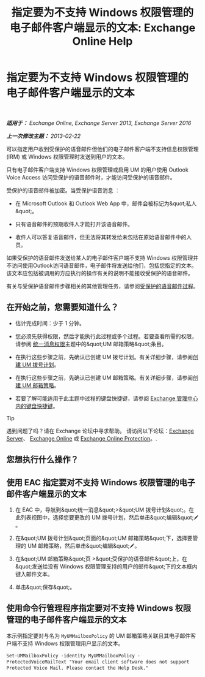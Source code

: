 ﻿---
title: '指定要为不支持 Windows 权限管理的电子邮件客户端显示的文本: Exchange Online Help'
TOCTitle: 指定要为不支持 Windows 权限管理的电子邮件客户端显示的文本
ms:assetid: a9b2238a-b534-469c-a0c3-2768bc3d005b
ms:mtpsurl: https://technet.microsoft.com/zh-cn/library/Ee423552(v=EXCHG.150)
ms:contentKeyID: 52061418
ms.date: 05/23/2018
mtps_version: v=EXCHG.150
ms.translationtype: MT
---

# 指定要为不支持 Windows 权限管理的电子邮件客户端显示的文本

 

_**适用于：** Exchange Online, Exchange Server 2013, Exchange Server 2016_

_**上一次修改主题：** 2013-02-22_

可以指定用户收到受保护的语音邮件但他们的电子邮件客户端不支持信息权限管理 (IRM) 或 Windows 权限管理时发送到用户的文本。

只有电子邮件客户端支持 Windows 权限管理或启用 UM 的用户使用 Outlook Voice Access 访问受保护的语音邮件时，才能访问受保护的语音邮件。

受保护的语音邮件被加密。当受保护语音消息 ︰

  - 在 Microsoft Outlook 和 Outlook Web App 中，邮件会被标记为\&quot;私人\&quot;。

  - 只有语音邮件的预期收件人才能打开该语音邮件。

  - 收件人可以答复语音邮件，但无法将其转发给未包括在原始语音邮件中的人员。

如果受保护的语音邮件发送给某人的电子邮件客户端不支持 Windows 权限管理并不访问使用Outlook访问语音邮件，电子邮件将发送给他们，包括您指定的文本。该文本应包括被调用的方应执行的操作有关的说明不能接收受保护的语音邮件。

有关与受保护语音邮件步骤相关的其他管理任务，请参阅[受保护的语音邮件过程](protected-voice-mail-procedures-exchange-2013-help.md)。

## 在开始之前，您需要知道什么？

  - 估计完成时间：少于 1 分钟。

  - 您必须先获得权限，然后才能执行此过程或多个过程。若要查看所需的权限，请参阅 [统一消息权限](unified-messaging-permissions-exchange-2013-help.md)主题中的\&quot;UM 邮箱策略\&quot;条目。

  - 在执行这些步骤之前，先确认已创建 UM 拨号计划。有关详细步骤，请参阅[创建 UM 拨号计划](create-a-um-dial-plan-exchange-2013-help.md)。

  - 在执行这些步骤之前，先确认已创建 UM 邮箱策略。有关详细步骤，请参阅[创建 UM 邮箱策略](create-a-um-mailbox-policy-exchange-2013-help.md)。

  - 若要了解可能适用于此主题中过程的键盘快捷键，请参阅 [Exchange 管理中心内的键盘快捷键](keyboard-shortcuts-in-the-exchange-admin-center-exchange-online-protection-help.md)。

> [!tip]
> 遇到问题了吗？请在 Exchange 论坛中寻求帮助。 请访问以下论坛：<a href="https://go.microsoft.com/fwlink/p/?linkid=60612">Exchange Server</a>、 <a href="https://go.microsoft.com/fwlink/p/?linkid=267542">Exchange Online</a> 或 <a href="https://go.microsoft.com/fwlink/p/?linkid=285351">Exchange Online Protection</a>。.


## 您想执行什么操作？

## 使用 EAC 指定要对不支持 Windows 权限管理的电子邮件客户端显示的文本

1.  在 EAC 中，导航到\&quot;统一消息\&quot;\>\&quot;UM 拨号计划\&quot;。在此列表视图中，选择您要更改的 UM 拨号计划，然后单击\&quot;编辑\&quot;![编辑图标](images/Bb124582.6f53ccb2-1f13-4c02-bea0-30690e6ea71d(EXCHG.150).gif "编辑图标")。

2.  在\&quot;UM 拨号计划\&quot;页面的\&quot;UM 邮箱策略\&quot;下，选择要管理的 UM 邮箱策略，然后单击\&quot;编辑\&quot;![编辑图标](images/Bb124582.6f53ccb2-1f13-4c02-bea0-30690e6ea71d(EXCHG.150).gif "编辑图标")。

3.  在\&quot;UM 邮箱策略\&quot;页 \>\&quot;受保护的语音邮件\&quot;上，在\&quot;发送给没有 Windows 权限管理支持的用户的邮件\&quot;下的文本框内键入邮件文本。

4.  单击\&quot;保存\&quot;。

## 使用命令行管理程序指定要对不支持 Windows 权限管理的电子邮件客户端显示的文本

本示例指定要对与名为 `MyUMMailboxPolicy` 的 UM 邮箱策略关联且其电子邮件客户端不支持 Windows 权限管理用户显示的文本。

    Set-UMMailboxPolicy -identity MyUMMailboxPolicy -ProtectedVoiceMailText "Your email client software does not support Protected Voice Mail. Please contact the Help Desk."

